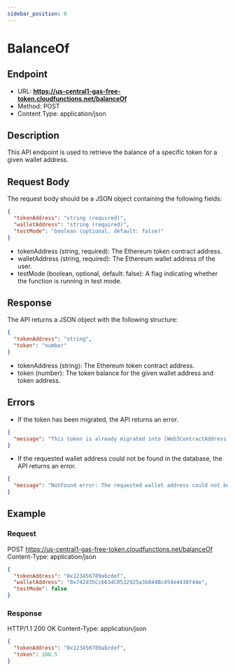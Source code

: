 ```yaml
---
sidebar_position: 6
---
```


# BalanceOf

## Endpoint

- URL: **https://us-central1-gas-free-token.cloudfunctions.net/balanceOf**
- Method: POST
- Content Type: application/json

## Description

This API endpoint is used to retrieve the balance of a specific token for a given wallet address.

## Request Body

The request body should be a JSON object containing the following fields:

```json
{
  "tokenAddress": "string (required)",
  "walletAddress": "string (required)",
  "testMode": "boolean (optional, default: false)"
}
```

- tokenAddress (string, required): The Ethereum token contract address.
- walletAddress (string, required): The Ethereum wallet address of the user.
- testMode (boolean, optional, default: false): A flag indicating whether the function is running in test mode.

## Response

The API returns a JSON object with the following structure:

```json
{
  "tokenAddress": "string",
  "token": "number"
}
```

- tokenAddress (string): The Ethereum token contract address.
- token (number): The token balance for the given wallet address and token address.

## Errors

- If the token has been migrated, the API returns an error.

```json
{
  "message": "This token is already migrated into [Web3ContractAddress]."
}
```

- If the requested wallet address could not be found in the database, the API returns an error.

```json
{
  "message": "NotFound error: The requested wallet address could not be found in the database."
}
```

## Example

### Request

POST https://us-central1-gas-free-token.cloudfunctions.net/balanceOf
Content-Type: application/json

```json
{
  "tokenAddress": "0x123456789abcdef",
  "walletAddress": "0x742d35Cc6634C0532925a3b844Bc454e4438f44e",
  "testMode": false
}
```

### Response

HTTP/1.1 200 OK
Content-Type: application/json

```json
{
  "tokenAddress": "0x123456789abcdef",
  "token": 100.5
}
```

```

```
